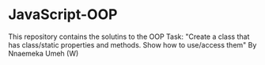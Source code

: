 # JavaScript-OOP
This repository contains the solutins to the OOP Task:
"Create a class that has class/static properties and methods. Show how to use/access them"
By Nnaemeka Umeh (W)